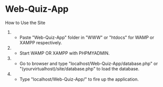 # Web-Quiz-App
How to Use the Site
1. - Paste "Web-Quiz-App" folder in "WWW" or "htdocs" for WAMP or XAMPP respectively.
2. - Start WAMP OR XAMPP with PHPMYADMIN.
3. - Go to browser and type "localhost/Web-Quiz-App/database.php" or "(yourvirtualhost)/site/database.php" to load the database.
4. - Type "localhost/Web-Quiz-App/" to fire up the application.
